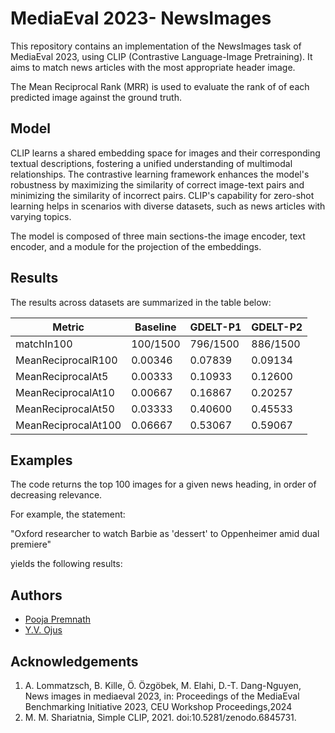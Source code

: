 
# MediaEval 2023- NewsImages

This repository contains an implementation of the NewsImages task of MediaEval 2023, using CLIP (Contrastive Language-Image Pretraining). It aims to match news articles with the most appropriate header image.


The Mean Reciprocal Rank (MRR) is used to evaluate the rank of of each predicted image against the ground truth.



## Model

 CLIP learns a shared embedding space for images and their corresponding textual descriptions, fostering a unified understanding of multimodal relationships. The contrastive learning framework enhances the model's robustness by maximizing the similarity of correct image-text pairs and minimizing the similarity of incorrect pairs. CLIP's capability for zero-shot learning helps in scenarios with diverse datasets, such as news articles with varying topics.


 The model is composed of three main sections-the image encoder, text encoder, and a module for the projection of the embeddings. 


 



## Results

The results across datasets are summarized in the table below:


| Metric              	| Baseline 	| GDELT-P1 	| GDELT-P2 	|
|---------------------	|----------	|----------	|----------	|
| matchIn100          	| 100/1500 	| 796/1500 	| 886/1500 	|
| MeanReciprocalR100  	| 0.00346  	| 0.07839  	| 0.09134  	|
| MeanReciprocalAt5   	| 0.00333  	| 0.10933  	| 0.12600  	|
| MeanReciprocalAt10  	| 0.00667  	| 0.16867  	| 0.20257  	|
| MeanReciprocalAt50  	| 0.03333  	| 0.40600  	| 0.45533  	|
| MeanReciprocalAt100 	| 0.06667  	| 0.53067  	| 0.59067  	|
## Examples

The code returns the top 100 images for a given news heading, in order of decreasing relevance. 

For example, the statement:



"Oxford researcher to watch Barbie as 'dessert' to Oppenheimer amid dual premiere"

yields the following results:





## Authors

- [Pooja Premnath](https://github.com/PoojaPremnath2003)
- [Y.V. Ojus](https://github.com/Ojus999)



## Acknowledgements


1. A. Lommatzsch, B. Kille, Ö. Özgöbek, M. Elahi, D.-T. Dang-Nguyen, News images in mediaeval 2023, in: Proceedings of the MediaEval Benchmarking Initiative 2023, CEU Workshop Proceedings,2024
2. M. M. Shariatnia, Simple CLIP, 2021. doi:10.5281/zenodo.6845731.






